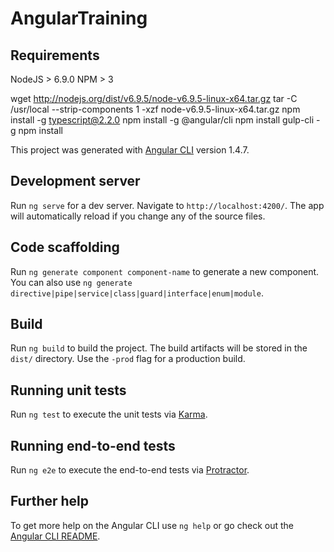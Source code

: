 # AngularTraining

## Requirements

NodeJS > 6.9.0
NPM > 3

wget http://nodejs.org/dist/v6.9.5/node-v6.9.5-linux-x64.tar.gz
tar -C /usr/local --strip-components 1 -xzf node-v6.9.5-linux-x64.tar.gz
npm install -g typescript@2.2.0
npm install -g @angular/cli
npm install gulp-cli -g
npm install

This project was generated with [Angular CLI](https://github.com/angular/angular-cli) version 1.4.7.

## Development server

Run `ng serve` for a dev server. Navigate to `http://localhost:4200/`. The app will automatically reload if you change any of the source files.

## Code scaffolding

Run `ng generate component component-name` to generate a new component. You can also use `ng generate directive|pipe|service|class|guard|interface|enum|module`.

## Build

Run `ng build` to build the project. The build artifacts will be stored in the `dist/` directory. Use the `-prod` flag for a production build.

## Running unit tests

Run `ng test` to execute the unit tests via [Karma](https://karma-runner.github.io).

## Running end-to-end tests

Run `ng e2e` to execute the end-to-end tests via [Protractor](http://www.protractortest.org/).

## Further help

To get more help on the Angular CLI use `ng help` or go check out the [Angular CLI README](https://github.com/angular/angular-cli/blob/master/README.md).
